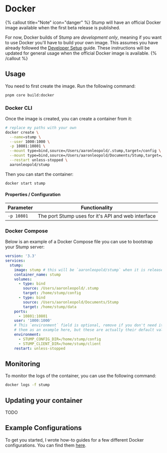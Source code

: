 # Docker

{% callout title="Note" icon="danger" %}
Stump will have an official Docker image available when the first beta release is published.

For now, Docker builds of Stump are _development only_, meaning if you want to use Docker you'll have to build your own image. This assumes you have already followed the [Developer Setup](/contributing) guide. These instructions will be updated for general usage when the official Docker image is available.
{% /callout %}

## Usage

You need to first create the image. Run the following command:

```bash
pnpm core build:docker
```

### Docker CLI

Once the image is created, you can create a container from it:

```bash
# replace my paths with your own
docker create \
  --name=stump \
  --user 1000:1000 \
  -p 10801:10801 \
  --mount type=bind,source=/Users/aaronleopold/.stump,target=/config \
  --mount type=bind,source=/Users/aaronleopold/Documents/Stump,target=/data \
  --restart unless-stopped \
  aaronleopold/stump
```

Then you can start the container:

```bash
docker start stump
```

#### Properties / Configuration

| Parameter  |                   Functionality                    |
| ---------- | :------------------------------------------------: |
| `-p 10801` | The port Stump uses for it's API and web interface |

### Docker Compose

Below is an example of a Docker Compose file you can use to bootstrap your Stump server:

```yaml
version: '3.3'
services:
  stump:
    image: stump # this will be `aaronleopold/stump` when it is released
    container_name: stump
    volumes:
      - type: bind
        source: /Users/aaronleopold/.stump
        target: /home/stump/config
      - type: bind
        source: /Users/aaronleopold/Documents/Stump
        target: /home/stump/data
    ports:
      - 10801:10801
    user: '1000:1000'
    # This `environment` field is optional, remove if you don't need it. I am using
    # them as an example here, but these are actually their default values.
    environment:
      - STUMP_CONFIG_DIR=/home/stump/config
      - STUMP_CLIENT_DIR=/home/stump/client
    restart: unless-stopped
```

## Monitoring

To monitor the logs of the container, you can use the following command:

```bash
docker logs -f stump
```

## Updating your container

TODO

## Example Configurations

To get you started, I wrote how-to guides for a few different Docker configurations. You can find them [here](/guides/docker-examples).
